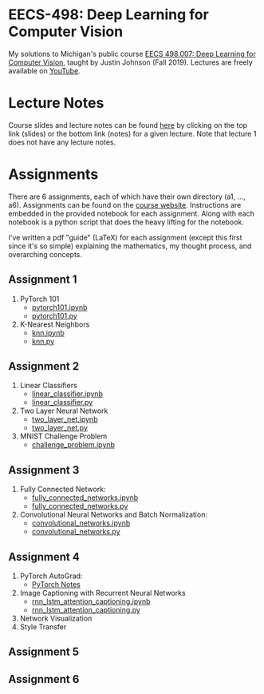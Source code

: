 # EECS-498: Deep Learning for Computer Vision
My solutions to Michigan's public course [EECS 498.007: Deep Learning for Computer Vision](https://web.eecs.umich.edu/~justincj/teaching/eecs498/FA2019/schedule.html), taught by Justin Johnson (Fall 2019). Lectures are freely available on [YouTube](https://www.youtube.com/playlist?list=PL5-TkQAfAZFbzxjBHtzdVCWE0Zbhomg7r).

# Lecture Notes
Course slides and lecture notes can be found [here](https://web.eecs.umich.edu/~justincj/teaching/eecs498/WI2022/schedule.html) by clicking on the top link (slides) or the bottom link (notes) for a given lecture. Note that lecture 1 does not have any lecture notes. 

# Assignments
There are 6 assignments, each of which have their own directory (a1, ..., a6). Assignments can be found on the [course website](https://web.eecs.umich.edu/~justincj/teaching/eecs498/WI2022/).
Instructions are embedded in the provided notebook for each assignment. Along with each notebook is a python script that does the heavy lifting for the notebook. 

I've written a pdf "guide" (LaTeX) for each assignment (except this first since it's so simple) explaining the mathematics, my thought process, and overarching concepts.

## Assignment 1
  1. PyTorch 101
      - [pytorch101.ipynb](https://github.com/bensmidt/machine-learning/blob/main/eecs498/a1/pytorch101.ipynb)
      - [pytorch101.py](https://github.com/bensmidt/machine-learning/blob/main/eecs498/a1/pytorch101.py)
  2. K-Nearest Neighbors 
      - [knn.ipynb](https://github.com/bensmidt/machine-learning/blob/main/eecs498/a1/knn.ipynb)
      - [knn.py](https://github.com/bensmidt/machine-learning/blob/main/eecs498/a1/knn.py)

## Assignment 2
   1. Linear Classifiers
      - [linear_classifier.ipynb](https://github.com/bensmidt/machine-learning/blob/main/eecs498/a2/linear_classifier.ipynb)
      - [linear_classifier.py](https://github.com/bensmidt/machine-learning/blob/main/eecs498/a2/linear_classifier.py)
   2. Two Layer Neural Network
      - [two_layer_net.ipynb](https://github.com/bensmidt/machine-learning/blob/main/eecs498/a2/two_layer_net.ipynb)
      - [two_layer_net.py](https://github.com/bensmidt/machine-learning/blob/main/eecs498/a2/two_layer_net.py)
   3. MNIST Challenge Problem 
      - [challenge_problem.ipynb](https://github.com/bensmidt/machine-learning/blob/main/eecs498/a2/challenge_problem.ipynb)
  
## Assignment 3
  1. Fully Connected Network:
      - [fully_connected_networks.ipynb](https://github.com/bensmidt/machine-learning/blob/main/eecs498/a3/fully_connected_networks.ipynb)
      - [fully_connected_networks.py](https://github.com/bensmidt/machine-learning/blob/main/eecs498/a3/fully_connected_networks.py)
  2. Convolutional Neural Networks and Batch Normalization: 
      - [convolutional_networks.ipynb](https://github.com/bensmidt/machine-learning/blob/main/eecs498/a3/convolutional_networks.ipynb)
      - [convolutional_networks.py](https://github.com/bensmidt/machine-learning/blob/main/eecs498/a3/convolutional_networks.py)

## Assignment 4
  1. PyTorch AutoGrad:
      - [PyTorch Notes](https://github.com/bensmidt/machine-learning/blob/main/eecs498/a4/PyTorch.md)
  2. Image Captioning with Recurrent Neural Networks
      - [rnn_lstm_attention_captioning.ipynb](hhttps://github.com/bensmidt/machine-learning/blob/main/eecs498/a4/rnn_lstm_attention_captioning.ipynb)
      - [rnn_lstm_attention_captioning.py](hthttps://github.com/bensmidt/machine-learning/blob/main/eecs498/a4/rnn_lstm_attention_captioning.py)
  3. Network Visualization
  4. Style Transfer

## Assignment 5

## Assignment 6

